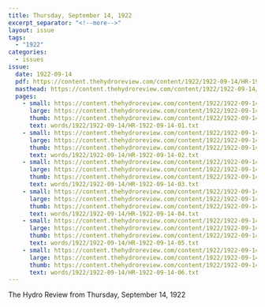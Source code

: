 ```yaml
---
title: Thursday, September 14, 1922
excerpt_separator: "<!--more-->"
layout: issue
tags:
  - "1922"
categories:
  - issues
issue:
  date: 1922-09-14
  pdf: https://content.thehydroreview.com/content/1922/1922-09-14/HR-1922-09-14.pdf
  masthead: https://content.thehydroreview.com/content/1922/1922-09-14/masthead/HR-1922-09-14.jpg
  pages:
    - small: https://content.thehydroreview.com/content/1922/1922-09-14/small/HR-1922-09-14-01.jpg
      large: https://content.thehydroreview.com/content/1922/1922-09-14/large/HR-1922-09-14-01.jpg
      thumb: https://content.thehydroreview.com/content/1922/1922-09-14/thumbnails/HR-1922-09-14-01.jpg
      text: words/1922/1922-09-14/HR-1922-09-14-01.txt
    - small: https://content.thehydroreview.com/content/1922/1922-09-14/small/HR-1922-09-14-02.jpg
      large: https://content.thehydroreview.com/content/1922/1922-09-14/large/HR-1922-09-14-02.jpg
      thumb: https://content.thehydroreview.com/content/1922/1922-09-14/thumbnails/HR-1922-09-14-02.jpg
      text: words/1922/1922-09-14/HR-1922-09-14-02.txt
    - small: https://content.thehydroreview.com/content/1922/1922-09-14/small/HR-1922-09-14-03.jpg
      large: https://content.thehydroreview.com/content/1922/1922-09-14/large/HR-1922-09-14-03.jpg
      thumb: https://content.thehydroreview.com/content/1922/1922-09-14/thumbnails/HR-1922-09-14-03.jpg
      text: words/1922/1922-09-14/HR-1922-09-14-03.txt
    - small: https://content.thehydroreview.com/content/1922/1922-09-14/small/HR-1922-09-14-04.jpg
      large: https://content.thehydroreview.com/content/1922/1922-09-14/large/HR-1922-09-14-04.jpg
      thumb: https://content.thehydroreview.com/content/1922/1922-09-14/thumbnails/HR-1922-09-14-04.jpg
      text: words/1922/1922-09-14/HR-1922-09-14-04.txt
    - small: https://content.thehydroreview.com/content/1922/1922-09-14/small/HR-1922-09-14-05.jpg
      large: https://content.thehydroreview.com/content/1922/1922-09-14/large/HR-1922-09-14-05.jpg
      thumb: https://content.thehydroreview.com/content/1922/1922-09-14/thumbnails/HR-1922-09-14-05.jpg
      text: words/1922/1922-09-14/HR-1922-09-14-05.txt
    - small: https://content.thehydroreview.com/content/1922/1922-09-14/small/HR-1922-09-14-06.jpg
      large: https://content.thehydroreview.com/content/1922/1922-09-14/large/HR-1922-09-14-06.jpg
      thumb: https://content.thehydroreview.com/content/1922/1922-09-14/thumbnails/HR-1922-09-14-06.jpg
      text: words/1922/1922-09-14/HR-1922-09-14-06.txt
---
```


The Hydro Review from Thursday, September 14, 1922

<!--more-->

